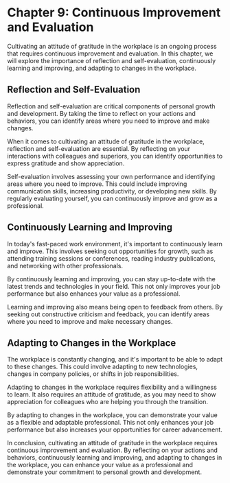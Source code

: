Chapter 9: Continuous Improvement and Evaluation
================================================

Cultivating an attitude of gratitude in the workplace is an ongoing process that requires continuous improvement and evaluation. In this chapter, we will explore the importance of reflection and self-evaluation, continuously learning and improving, and adapting to changes in the workplace.

Reflection and Self-Evaluation
------------------------------

Reflection and self-evaluation are critical components of personal growth and development. By taking the time to reflect on your actions and behaviors, you can identify areas where you need to improve and make changes.

When it comes to cultivating an attitude of gratitude in the workplace, reflection and self-evaluation are essential. By reflecting on your interactions with colleagues and superiors, you can identify opportunities to express gratitude and show appreciation.

Self-evaluation involves assessing your own performance and identifying areas where you need to improve. This could include improving communication skills, increasing productivity, or developing new skills. By regularly evaluating yourself, you can continuously improve and grow as a professional.

Continuously Learning and Improving
-----------------------------------

In today's fast-paced work environment, it's important to continuously learn and improve. This involves seeking out opportunities for growth, such as attending training sessions or conferences, reading industry publications, and networking with other professionals.

By continuously learning and improving, you can stay up-to-date with the latest trends and technologies in your field. This not only improves your job performance but also enhances your value as a professional.

Learning and improving also means being open to feedback from others. By seeking out constructive criticism and feedback, you can identify areas where you need to improve and make necessary changes.

Adapting to Changes in the Workplace
------------------------------------

The workplace is constantly changing, and it's important to be able to adapt to these changes. This could involve adapting to new technologies, changes in company policies, or shifts in job responsibilities.

Adapting to changes in the workplace requires flexibility and a willingness to learn. It also requires an attitude of gratitude, as you may need to show appreciation for colleagues who are helping you through the transition.

By adapting to changes in the workplace, you can demonstrate your value as a flexible and adaptable professional. This not only enhances your job performance but also increases your opportunities for career advancement.

In conclusion, cultivating an attitude of gratitude in the workplace requires continuous improvement and evaluation. By reflecting on your actions and behaviors, continuously learning and improving, and adapting to changes in the workplace, you can enhance your value as a professional and demonstrate your commitment to personal growth and development.
